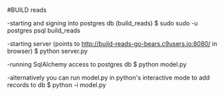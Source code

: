 #BUILD reads

-starting and signing into postgres db (build_reads)
    $ sudo sudo -u postgres psql build_reads

-starting server (points to http://build-reads-go-bears.c9users.io:8080/ in browser)
    $ python server.py

-running SqlAlchemy access to postgres db
    $ python model.py

-alternatively you can run model.py in python's interactive mode to add records to db
    $ python -i model.py

